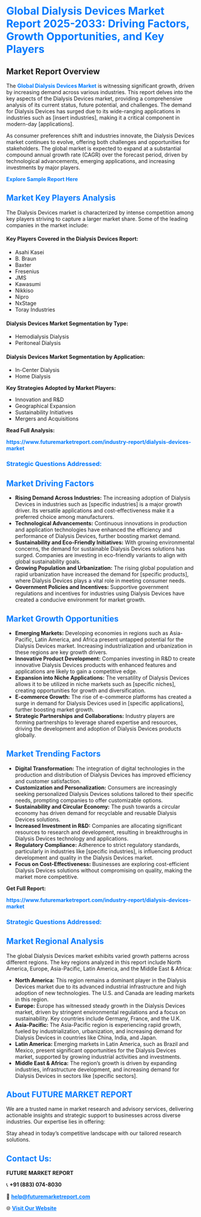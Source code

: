 <h1 style="color: #007BFF;">Global Dialysis Devices Market Report 2025-2033: Driving Factors, Growth Opportunities, and Key Players</h1>

<section id="overview">
<h2>Market Report Overview</h2>
<p>The <a href="https://www.futuremarketreport.com/industry-report/dialysis-devices-market" style="color: #007BFF; text-decoration: none;"><strong>Global Dialysis Devices Market</strong></a> is witnessing significant growth, driven by increasing demand across various industries. This report delves into the key aspects of the Dialysis Devices market, providing a comprehensive analysis of its current status, future potential, and challenges. The demand for Dialysis Devices has surged due to its wide-ranging applications in industries such as [insert industries], making it a critical component in modern-day [applications].</p>
<p>As consumer preferences shift and industries innovate, the Dialysis Devices market continues to evolve, offering both challenges and opportunities for stakeholders. The global market is expected to expand at a substantial compound annual growth rate (CAGR) over the forecast period, driven by technological advancements, emerging applications, and increasing investments by major players.</p>
</section>

<section id="overview">
<p><a href="https://www.futuremarketreport.com/request-sample/reportId=55839" style="color: #007BFF; text-decoration: none;"><strong>Explore Sample Report Here</strong></a></p>
</section>

<section id="key-players">
<h2 style="color: #007BFF;">Market Key Players Analysis</h2>
<p>The Dialysis Devices market is characterized by intense competition among key players striving to capture a larger market share. Some of the leading companies in the market include:</p>
<h4>Key Players Covered in the Dialysis Devices Report:</h4>
<ul><li>Asahi Kasei</li><li>B. Braun</li><li>Baxter</li><li>Fresenius</li><li>JMS</li><li>Kawasumi</li><li>Nikkiso</li><li>Nipro</li><li>NxStage</li><li>Toray Industries</li></ul>
<h4>Dialysis Devices Market Segmentation by Type:</h4>
<ul><li>Hemodialysis Dialysis</li><li>Peritoneal Dialysis</li></ul>

<h4>Dialysis Devices Market Segmentation by Application:</h4>
<ul><li>In-Center Dialysis</li><li>Home Dialysis</li></ul>
<p><strong>Key Strategies Adopted by Market Players:</strong></p>
<ul>
<li>Innovation and R&D</li>
<li>Geographical Expansion</li>
<li>Sustainability Initiatives</li>
<li>Mergers and Acquisitions</li>
</ul>
</section>

<section>
<p><strong>Read Full Analysis: </strong></p><a href="https://www.futuremarketreport.com/industry-report/dialysis-devices-market" style="color: #007BFF; text-decoration: none;"><strong>https://www.futuremarketreport.com/industry-report/dialysis-devices-market</strong></a>
<h3 style="color: #007BFF;">Strategic Questions Addressed:</h3>
</section>

<section id="driving-factors">
<h2 style="color: #007BFF;">Market Driving Factors</h2>
<ul>
<li><strong>Rising Demand Across Industries:</strong> The increasing adoption of Dialysis Devices in industries such as [specific industries] is a major growth driver. Its versatile applications and cost-effectiveness make it a preferred choice among manufacturers.</li>
<li><strong>Technological Advancements:</strong> Continuous innovations in production and application technologies have enhanced the efficiency and performance of Dialysis Devices, further boosting market demand.</li>
<li><strong>Sustainability and Eco-Friendly Initiatives:</strong> With growing environmental concerns, the demand for sustainable Dialysis Devices solutions has surged. Companies are investing in eco-friendly variants to align with global sustainability goals.</li>
<li><strong>Growing Population and Urbanization:</strong> The rising global population and rapid urbanization have increased the demand for [specific products], where Dialysis Devices plays a vital role in meeting consumer needs.</li>
<li><strong>Government Policies and Incentives:</strong> Supportive government regulations and incentives for industries using Dialysis Devices have created a conducive environment for market growth.</li>
</ul>
</section>

<section id="growth-opportunities">
<h2 style="color: #007BFF;">Market Growth Opportunities</h2>
<ul>
<li><strong>Emerging Markets:</strong> Developing economies in regions such as Asia-Pacific, Latin America, and Africa present untapped potential for the Dialysis Devices market. Increasing industrialization and urbanization in these regions are key growth drivers.</li>
<li><strong>Innovative Product Development:</strong> Companies investing in R&D to create innovative Dialysis Devices products with enhanced features and applications are likely to gain a competitive edge.</li>
<li><strong>Expansion into Niche Applications:</strong> The versatility of Dialysis Devices allows it to be utilized in niche markets such as [specific niches], creating opportunities for growth and diversification.</li>
<li><strong>E-commerce Growth:</strong> The rise of e-commerce platforms has created a surge in demand for Dialysis Devices used in [specific applications], further boosting market growth.</li>
<li><strong>Strategic Partnerships and Collaborations:</strong> Industry players are forming partnerships to leverage shared expertise and resources, driving the development and adoption of Dialysis Devices products globally.</li>
</ul>
</section>

<section id="trending-factors">
<h2 style="color: #007BFF;">Market Trending Factors</h2>
<ul>
<li><strong>Digital Transformation:</strong> The integration of digital technologies in the production and distribution of Dialysis Devices has improved efficiency and customer satisfaction.</li>
<li><strong>Customization and Personalization:</strong> Consumers are increasingly seeking personalized Dialysis Devices solutions tailored to their specific needs, prompting companies to offer customizable options.</li>
<li><strong>Sustainability and Circular Economy:</strong> The push towards a circular economy has driven demand for recyclable and reusable Dialysis Devices solutions.</li>
<li><strong>Increased Investment in R&D:</strong> Companies are allocating significant resources to research and development, resulting in breakthroughs in Dialysis Devices technology and applications.</li>
<li><strong>Regulatory Compliance:</strong> Adherence to strict regulatory standards, particularly in industries like [specific industries], is influencing product development and quality in the Dialysis Devices market.</li>
<li><strong>Focus on Cost-Effectiveness:</strong> Businesses are exploring cost-efficient Dialysis Devices solutions without compromising on quality, making the market more competitive.</li>
</ul>
</section>

<section>
<p><strong>Get Full Report: </strong></p><a href="https://www.futuremarketreport.com/industry-report/dialysis-devices-market" style="color: #007BFF; text-decoration: none;"><strong>https://www.futuremarketreport.com/industry-report/dialysis-devices-market</strong></a>
<h3 style="color: #007BFF;">Strategic Questions Addressed:</h3>
</section>


<section id="regional-analysis">
<h2 style="color: #007BFF;">Market Regional Analysis</h2>
<p>The global Dialysis Devices market exhibits varied growth patterns across different regions. The key regions analyzed in this report include North America, Europe, Asia-Pacific, Latin America, and the Middle East & Africa:</p>
<ul>
<li><strong>North America:</strong> This region remains a dominant player in the Dialysis Devices market due to its advanced industrial infrastructure and high adoption of new technologies. The U.S. and Canada are leading markets in this region.</li>
<li><strong>Europe:</strong> Europe has witnessed steady growth in the Dialysis Devices market, driven by stringent environmental regulations and a focus on sustainability. Key countries include Germany, France, and the U.K.</li>
<li><strong>Asia-Pacific:</strong> The Asia-Pacific region is experiencing rapid growth, fueled by industrialization, urbanization, and increasing demand for Dialysis Devices in countries like China, India, and Japan.</li>
<li><strong>Latin America:</strong> Emerging markets in Latin America, such as Brazil and Mexico, present significant opportunities for the Dialysis Devices market, supported by growing industrial activities and investments.</li>
<li><strong>Middle East & Africa:</strong> The region’s growth is driven by expanding industries, infrastructure development, and increasing demand for Dialysis Devices in sectors like [specific sectors].</li>
</ul>
</section>

<footer>
<h2 style="color: #007BFF;">About FUTURE MARKET REPORT</h2>
<p>We are a trusted name in market research and advisory services, delivering actionable insights and strategic support to businesses across diverse industries. Our expertise lies in offering:</p>

<p>Stay ahead in today’s competitive landscape with our tailored research solutions.</p>

<h2 style="color: #007BFF;">Contact Us:</h2>
<p><strong>FUTURE MARKET REPORT</strong></p>
<p>📞 <strong>+91 (883) 074-8030</strong></p>
<p>📧 <strong><a href="mailto:help@futuremarketreport.com" style="color: #007BFF;">help@futuremarketreport.com</a></strong></p>
<p>🌐 <strong><a href="https://www.futuremarketreport.com/" style="color: #007BFF;">Visit Our Website</a></strong></p>
</footer>